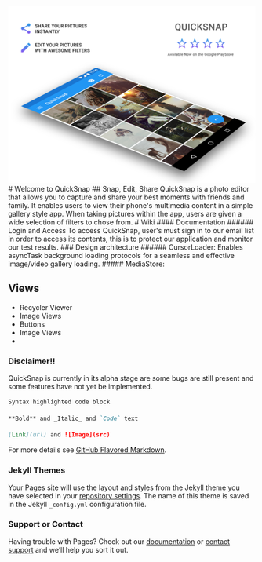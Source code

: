 <img src="https://github.com/Ecko95/QuickSnap/blob/master/app/src/main/promo.png" alt="logo">
# Welcome to QuickSnap
## Snap, Edit, Share
QuickSnap is a photo editor that allows you to capture and share your best moments with friends and family.
It enables users to view their phone's multimedia content in a simple gallery style app. When taking pictures within the app, users are given a wide selection of filters to chose from.
# Wiki
#### Documentation
###### Login and Access
To access QuickSnap, user's must sign in to our email list in order to access its contents, this is to protect our application and monitor our test results.
### Design architecture
###### CursorLoader:
Enables asyncTask background loading protocols for a seamless and effective image/video gallery loading.
##### MediaStore:

## Views

* Recycler Viewer
* Image Views
* Buttons 
* Image Views
* 

### Disclaimer!!
QuickSnap is currently in its alpha stage are some bugs are still present and some features have not yet be implemented.

```markdown
Syntax highlighted code block

**Bold** and _Italic_ and `Code` text

[Link](url) and ![Image](src)
```



For more details see [GitHub Flavored Markdown](https://guides.github.com/features/mastering-markdown/).

### Jekyll Themes

Your Pages site will use the layout and styles from the Jekyll theme you have selected in your [repository settings](https://github.com/Ecko95/ecko95.github.io/settings). The name of this theme is saved in the Jekyll `_config.yml` configuration file.

### Support or Contact

Having trouble with Pages? Check out our [documentation](https://help.github.com/categories/github-pages-basics/) or [contact support](https://github.com/contact) and we’ll help you sort it out.
